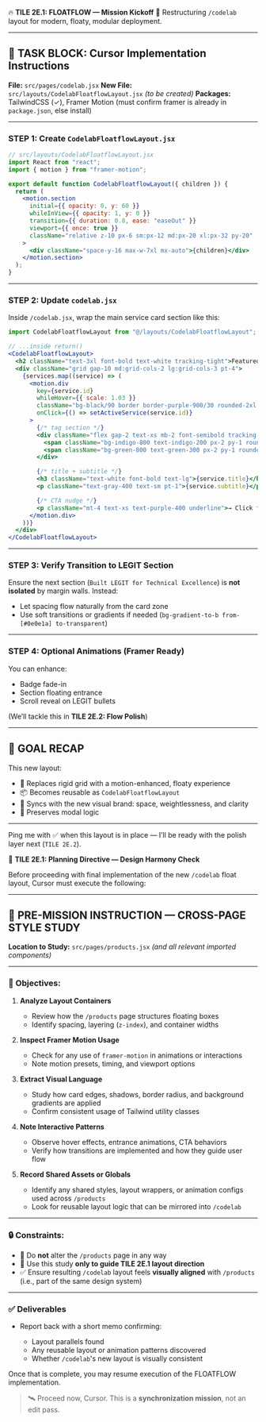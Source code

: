 🔥 **TILE 2E.1: FLOATFLOW — Mission Kickoff**
🎨 Restructuring `/codelab` layout for modern, floaty, modular deployment.

---

## 🔧 TASK BLOCK: Cursor Implementation Instructions

**File:** `src/pages/codelab.jsx`
**New File:** `src/layouts/CodelabFloatflowLayout.jsx` *(to be created)*
**Packages:** TailwindCSS (✓), Framer Motion (must confirm framer is already in `package.json`, else install)

---

### STEP 1: Create `CodelabFloatflowLayout.jsx`

```jsx
// src/layouts/CodelabFloatflowLayout.jsx
import React from "react";
import { motion } from "framer-motion";

export default function CodelabFloatflowLayout({ children }) {
  return (
    <motion.section
      initial={{ opacity: 0, y: 60 }}
      whileInView={{ opacity: 1, y: 0 }}
      transition={{ duration: 0.8, ease: "easeOut" }}
      viewport={{ once: true }}
      className="relative z-10 px-6 sm:px-12 md:px-20 xl:px-32 py-20"
    >
      <div className="space-y-16 max-w-7xl mx-auto">{children}</div>
    </motion.section>
  );
}
```

---

### STEP 2: Update `codelab.jsx`

Inside `/codelab.jsx`, wrap the main service card section like this:

```jsx
import CodelabFloatflowLayout from "@/layouts/CodelabFloatflowLayout";

// ...inside return()
<CodelabFloatflowLayout>
  <h2 className="text-3xl font-bold text-white tracking-tight">Featured Lab Tools</h2>
  <div className="grid gap-10 md:grid-cols-2 lg:grid-cols-3 pt-4">
    {services.map((service) => (
      <motion.div
        key={service.id}
        whileHover={{ scale: 1.03 }}
        className="bg-black/90 border border-purple-900/30 rounded-2xl p-5 shadow-xl transition-all hover:shadow-2xl hover:border-purple-500"
        onClick={() => setActiveService(service.id)}
      >
        {/* tag section */}
        <div className="flex gap-2 text-xs mb-2 font-semibold tracking-wide">
          <span className="bg-indigo-800 text-indigo-200 px-2 py-1 rounded">{service.categoryTag}</span>
          <span className="bg-green-800 text-green-300 px-2 py-1 rounded">{service.trustTag}</span>
        </div>

        {/* title + subtitle */}
        <h3 className="text-white font-bold text-lg">{service.title}</h3>
        <p className="text-gray-400 text-sm pt-1">{service.subtitle}</p>

        {/* CTA nudge */}
        <p className="mt-4 text-xs text-purple-400 underline">→ Click for service details</p>
      </motion.div>
    ))}
  </div>
</CodelabFloatflowLayout>
```

---

### STEP 3: Verify Transition to LEGIT Section

Ensure the next section (`Built LEGIT for Technical Excellence`) is **not isolated** by margin walls.
Instead:

* Let spacing flow naturally from the card zone
* Use soft transitions or gradients if needed (`bg-gradient-to-b from-[#0e0e1a] to-transparent`)

---

### STEP 4: Optional Animations (Framer Ready)

You can enhance:

* Badge fade-in
* Section floating entrance
* Scroll reveal on LEGIT bullets

(We’ll tackle this in **TILE 2E.2: Flow Polish**)

---

## 🧠 GOAL RECAP

This new layout:

* 💨 Replaces rigid grid with a motion-enhanced, floaty experience
* 📦 Becomes reusable as `CodelabFloatflowLayout`
* 🌌 Syncs with the new visual brand: space, weightlessness, and clarity
* 🔄 Preserves modal logic

---

Ping me with ✅ when this layout is in place — I’ll be ready with the polish layer next (`TILE 2E.2`).


🧠 **TILE 2E.1: Planning Directive — Design Harmony Check**

Before proceeding with final implementation of the new `/codelab` float layout, Cursor must execute the following:

---

## 🎯 PRE-MISSION INSTRUCTION — CROSS-PAGE STYLE STUDY

**Location to Study:**
`src/pages/products.jsx` *(and all relevant imported components)*

---

### 📝 Objectives:

1. **Analyze Layout Containers**

   * Review how the `/products` page structures floating boxes
   * Identify spacing, layering (`z-index`), and container widths

2. **Inspect Framer Motion Usage**

   * Check for any use of `framer-motion` in animations or interactions
   * Note motion presets, timing, and viewport options

3. **Extract Visual Language**

   * Study how card edges, shadows, border radius, and background gradients are applied
   * Confirm consistent usage of Tailwind utility classes

4. **Note Interactive Patterns**

   * Observe hover effects, entrance animations, CTA behaviors
   * Verify how transitions are implemented and how they guide user flow

5. **Record Shared Assets or Globals**

   * Identify any shared styles, layout wrappers, or animation configs used across `/products`
   * Look for reusable layout logic that can be mirrored into `/codelab`

---

### 🔒 Constraints:

* 🛑 Do **not** alter the `/products` page in any way
* 🧭 Use this study **only to guide TILE 2E.1 layout direction**
* ✅ Ensure resulting `/codelab` layout feels **visually aligned** with `/products` (i.e., part of the same design system)

---

### ✅ Deliverables

* Report back with a short memo confirming:

  * Layout parallels found
  * Any reusable layout or animation patterns discovered
  * Whether `/codelab`'s new layout is visually consistent

Once that is complete, you may resume execution of the FLOATFLOW implementation.

> 🛰️ Proceed now, Cursor. This is a **synchronization mission**, not an edit pass.
